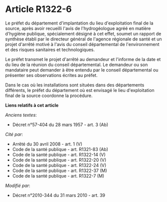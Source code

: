 # Article R1322-6

Le préfet du département d'implantation du lieu d'exploitation final de la source, après avoir recueilli l'avis de
l'hydrogéologue agréé en matière d'hygiène publique, spécialement désigné à cet effet, soumet un rapport de synthèse établi
par le directeur général de l'agence régionale de santé et un projet d'arrêté motivé à l'avis du conseil départemental de
l'environnement et des risques sanitaires et technologiques. 

Le préfet transmet le projet d'arrêté au demandeur et l'informe de la date et du lieu de la réunion du conseil départemental.
Le demandeur ou son mandataire peut demander à être entendu par le conseil départemental ou présenter ses observations
écrites au préfet. 

Dans le cas où les installations sont situées dans des départements différents, le préfet du département où est envisagé le
lieu d'exploitation final de la source coordonne la procédure.

**Liens relatifs à cet article**

_Anciens textes_:

  - Décret n°57-404 du 28 mars 1957 - art. 3 (Ab)

_Cité par_:

  - Arrêté du 30 avril 2008 - art. 1 (V)
  - Code de la santé publique - art. R1321-83 (Ab)
  - Code de la santé publique - art. R1322-14 (V)
  - Code de la santé publique - art. R1322-20 (V)
  - Code de la santé publique - art. R1322-24 (V)
  - Code de la santé publique - art. R1322-37 (M)
  - Code de la santé publique - art. R1322-7 (M)

_Modifié par_:

  - Décret n°2010-344 du 31 mars 2010 - art. 39
